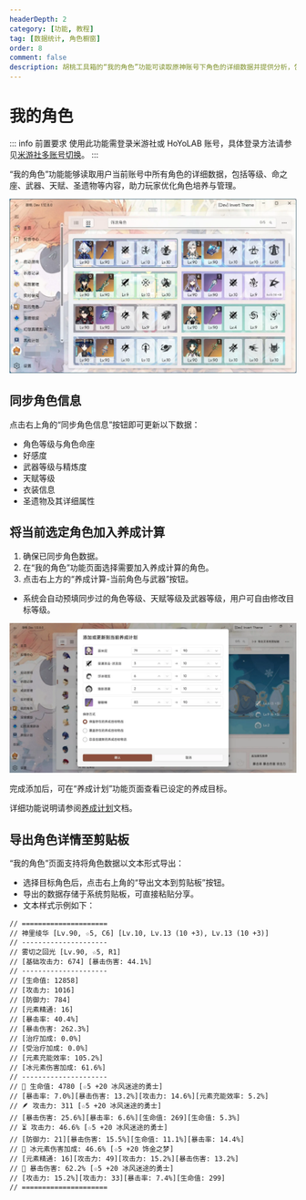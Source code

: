 ```yaml
---
headerDepth: 2
category: [功能, 教程]
tag: [数据统计, 角色橱窗]
order: 8
comment: false
description: 胡桃工具箱的“我的角色”功能可读取原神账号下角色的详细数据并提供分析，包括等级、命之座、天赋、圣遗物属性等。
---
```


# 我的角色

::: info 前置要求
使用此功能需登录米游社或 HoYoLAB 账号，具体登录方法请参见[米游社多账号切换](mhy-account-switch.md#米游社多账号切换)。
:::

“我的角色”功能能够读取用户当前账号中所有角色的详细数据，包括等级、命之座、武器、天赋、圣遗物等内容，助力玩家优化角色培养与管理。

![网格视图示意图](/images/202501/characters_data.webp)

## 同步角色信息

点击右上角的“同步角色信息”按钮即可更新以下数据：

- 角色等级与角色命座
- 好感度
- 武器等级与精炼度
- 天赋等级
- 衣装信息
- 圣遗物及其详细属性

## 将当前选定角色加入养成计算

1. 确保已同步角色数据。
2. 在“我的角色”功能页面选择需要加入养成计算的角色。
3. 点击右上方的“养成计算-当前角色与武器”按钮。

- 系统会自动预填同步过的角色等级、天赋等级及武器等级，用户可自由修改目标等级。

![培养示例图片](/images/202501/character_develop.webp)

完成添加后，可在“养成计划”功能页面查看已设定的养成目标。

详细功能说明请参阅[养成计划](./develop-plan.md#养成计划)文档。

## 导出角色详情至剪贴板

“我的角色”页面支持将角色数据以文本形式导出：

- 选择目标角色后，点击右上角的“导出文本到剪贴板”按钮。
- 导出的数据存储于系统剪贴板，可直接粘贴分享。
- 文本样式示例如下：

```text
// =====================
// 神里绫华 [Lv.90, ☆5, C6] [Lv.10, Lv.13 (10 +3), Lv.13 (10 +3)]
// ---------------------
// 雾切之回光 [Lv.90, ☆5, R1]
// [基础攻击力: 674] [暴击伤害: 44.1%]
// ---------------------
// [生命值: 12858]
// [攻击力: 1016]
// [防御力: 784]
// [元素精通: 16]
// [暴击率: 40.4%]
// [暴击伤害: 262.3%]
// [治疗加成: 0.0%]
// [受治疗加成: 0.0%]
// [元素充能效率: 105.2%]
// [冰元素伤害加成: 61.6%]
// ---------------------
// 🌷 生命值: 4780 [☆5 +20 冰风迷途的勇士]
// [暴击率: 7.0%][暴击伤害: 13.2%][攻击力: 14.6%][元素充能效率: 5.2%]
// 🪶 攻击力: 311 [☆5 +20 冰风迷途的勇士]
// [暴击伤害: 25.6%][暴击率: 6.6%][生命值: 269][生命值: 5.3%]
// ⏳ 攻击力: 46.6% [☆5 +20 冰风迷途的勇士]
// [防御力: 21][暴击伤害: 15.5%][生命值: 11.1%][暴击率: 14.4%]
// 🍷 冰元素伤害加成: 46.6% [☆5 +20 饰金之梦]
// [元素精通: 16][攻击力: 49][攻击力: 15.2%][暴击伤害: 13.2%]
// 👑 暴击伤害: 62.2% [☆5 +20 冰风迷途的勇士]
// [攻击力: 15.2%][攻击力: 33][暴击率: 7.4%][生命值: 299]
// =====================
```
